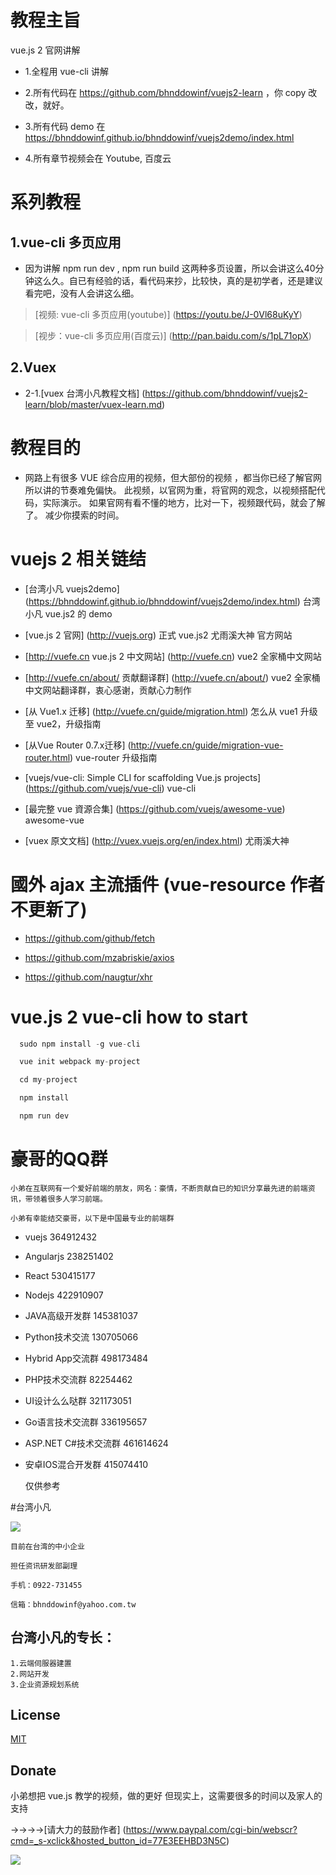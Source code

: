 # 教程主旨

  vue.js 2 官网讲解

-  1.全程用 vue-cli 讲解

-  2.所有代码在 https://github.com/bhnddowinf/vuejs2-learn ，你 copy 改改，就好。

-  3.所有代码 demo 在 https://bhnddowinf.github.io/bhnddowinf/vuejs2demo/index.html

-  4.所有章节视频会在 Youtube, 百度云

# 系列教程

## 1.vue-cli 多页应用

-  因为讲解 npm run dev , npm run build  这两种多页设置，所以会讲这么40分钟这么久。自已有经验的话，看代码来抄，比较快，真的是初学者，还是建议看完吧，没有人会讲这么细。

> [视频: vue-cli 多页应用(youtube)] (https://youtu.be/J-0Vl68uKyY)

> [视步：vue-cli 多页应用(百度云)] (http://pan.baidu.com/s/1pL71opX)



## 2.Vuex

- 2-1.[vuex 台湾小凡教程文档] (https://github.com/bhnddowinf/vuejs2-learn/blob/master/vuex-learn.md)

# 教程目的

- 网路上有很多 VUE 综合应用的视频，但大部份的视频 ，都当你已经了解官网
  所以讲的节奏难免偏快。
  此视频，以官网为重，将官网的观念，以视频搭配代码，实际演示。
  如果官网有看不懂的地方，比对一下，视频跟代码，就会了解了。
  减少你摸索的时间。

# vuejs 2 相关链结

- [台湾小凡 vuejs2demo] (https://bhnddowinf.github.io/bhnddowinf/vuejs2demo/index.html) 台湾小凡 vue.js2 的 demo

- [vue.js 2 官网] (http://vuejs.org) 正式 vue.js2 尤雨溪大神 官方网站

- [http://vuefe.cn vue.js 2 中文网站] (http://vuefe.cn) vue2 全家桶中文网站

- [http://vuefe.cn/about/ 贡献翻译群] (http://vuefe.cn/about/) vue2 全家桶中文网站翻译群，衷心感谢，贡献心力制作

- [从 Vue1.x 迁移] (http://vuefe.cn/guide/migration.html) 怎么从 vue1 升级至 vue2，升级指南

- [从Vue Router 0.7.x迁移] (http://vuefe.cn/guide/migration-vue-router.html) vue-router 升级指南

- [vuejs/vue-cli: Simple CLI for scaffolding Vue.js projects] (https://github.com/vuejs/vue-cli) vue-cli

- [最完整 vue 資源合集] (https://github.com/vuejs/awesome-vue) awesome-vue

- [vuex 原文文档] (http://vuex.vuejs.org/en/index.html) 尤雨溪大神

# 國外 ajax 主流插件 (vue-resource 作者不更新了)

- https://github.com/github/fetch

- https://github.com/mzabriskie/axios

- https://github.com/naugtur/xhr

# vue.js 2 vue-cli how to start

``` js
  sudo npm install -g vue-cli

  vue init webpack my-project

  cd my-project

  npm install

  npm run dev

```


# 豪哥的QQ群

    小弟在互联网有一个爱好前端的朋友，网名：豪情，不断贡献自已的知识分享最先进的前端资讯，带领着很多人学习前端。

    小弟有幸能结交豪哥，以下是中国最专业的前端群

* vuejs 364912432
* Angularjs 238251402
* React 530415177
* Nodejs 422910907
* JAVA高级开发群 145381037
* Python技术交流 130705066
* Hybrid App交流群 498173484
* PHP技术交流群 82254462
* UI设计么么哒群 321173051
* Go语言技术交流群 336195657
* ASP.NET C#技术交流群 461614624
* 安卓IOS混合开发群 415074410

  仅供参考


#台湾小凡

![](https://github.com/bhnddowinf/vuejs2-learn/blob/master/me.jpeg?raw=true)

    目前在台湾的中小企业

    担任资讯研发部副理

    手机：0922-731455

    信箱：bhnddowinf@yahoo.com.tw

## 台湾小凡的专长：

    1.云端伺服器建置
    2.网站开发
    3.企业资源规划系统


## License

  [MIT](http://opensource.org/licenses/MIT)

## Donate

  小弟想把 vue.js 教学的视频，做的更好
  但现实上，这需要很多的时间以及家人的支持

  →→→→[请大力的鼓励作者] (https://www.paypal.com/cgi-bin/webscr?cmd=_s-xclick&hosted_button_id=77E3EEHBD3N5C)

  ![](https://github.com/bhnddowinf/vuejs-learn/blob/master/03/wechat_qrcode.png)
